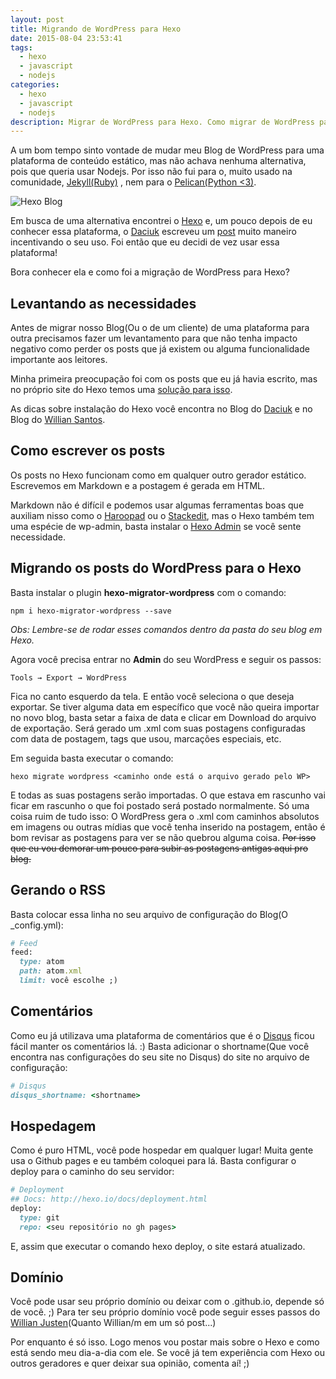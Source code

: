 ```yaml
---
layout: post
title: Migrando de WordPress para Hexo
date: 2015-08-04 23:53:41
tags:
  - hexo
  - javascript
  - nodejs
categories:
  - hexo
  - javascript
  - nodejs
description: Migrar de WordPress para Hexo. Como migrar de WordPress para um gerador estático?
---
```


A um bom tempo sinto vontade de mudar meu Blog de WordPress para uma plataforma de  conteúdo estático, mas não achava nenhuma alternativa, pois que queria usar Nodejs. Por isso não fui para o, muito usado na comunidade, [Jekyll(Ruby)](http://jekyllrb.com/) , nem para o [Pelican(Python <3)](http://blog.getpelican.com/).<!--more-->

![Hexo Blog]({{site.url}}/images/posts/hexo-logo.png)

Em busca de uma alternativa encontrei o [Hexo](https://hexo.io) e, um pouco depois de eu conhecer essa plataforma, o [Daciuk](http://blog.da2k.com.br/) escreveu um [post](http://blog.da2k.com.br/2014/01/05/hexo-criando-um-blog-ao-estilo-miojo/) muito maneiro incentivando o seu uso. Foi então que eu decidi de vez usar essa plataforma!

Bora conhecer ela e como foi a migração de WordPress para Hexo?

## Levantando as necessidades

Antes de migrar nosso Blog(Ou o de um cliente) de uma plataforma para outra precisamos fazer um levantamento para que não tenha impacto negativo como perder os posts que já existem ou alguma funcionalidade importante aos leitores.

Minha primeira preocupação foi com os posts que eu já havia escrito, mas no próprio site do Hexo temos uma [solução para isso](https://hexo.io/docs/migration.html).

As dicas sobre instalação do Hexo você encontra no Blog do [Daciuk](http://blog.da2k.com.br/2014/01/05/hexo-criando-um-blog-ao-estilo-miojo/) e no Blog do [Willian Santos](http://dwoond.github.io/Criando-seu-site-com-Hexo/).

## Como escrever os posts

Os posts no Hexo funcionam como em qualquer outro gerador estático. Escrevemos em Markdown e a postagem é gerada em HTML.

Markdown não é difícil e podemos usar algumas ferramentas boas que auxiliam nisso como o [Haroopad](http://pad.haroopress.com/) ou o [Stackedit](https://stackedit.io/editor#), mas o Hexo também tem uma espécie de wp-admin, basta instalar o [Hexo Admin](https://github.com/jaredly/hexo-admin) se você sente necessidade.

## Migrando os posts do WordPress para o Hexo

Basta instalar o plugin **hexo-migrator-wordpress** com o comando:

```shell
npm i hexo-migrator-wordpress --save
```

*Obs: Lembre-se de rodar esses comandos dentro da pasta do seu blog em Hexo.*

Agora você precisa entrar no **Admin** do seu WordPress e seguir os passos:

```shell
Tools → Export → WordPress
```

Fica no canto esquerdo da tela.
E então você seleciona o que deseja exportar. Se tiver alguma data em específico que você não queira importar no novo blog, basta setar a faixa de data e clicar em Download do arquivo de exportação. Será gerado um .xml com suas postagens configuradas com data de postagem, tags que usou, marcações especiais, etc.

Em seguida basta executar o comando:

```shell
hexo migrate wordpress <caminho onde está o arquivo gerado pelo WP>
```

E todas as suas postagens serão importadas. O que estava em rascunho vai ficar em rascunho o que foi postado será postado normalmente.
Só uma coisa ruim de tudo isso: O WordPress gera o .xml com caminhos absolutos em imagens ou outras mídias que você tenha inserido na postagem, então é bom revisar as postagens para ver se não quebrou alguma coisa. ~~Por isso que eu vou demorar um pouco para subir as postagens antigas aqui pro blog.~~

## Gerando o RSS

Basta colocar essa linha no seu arquivo de configuração do Blog(O _config.yml):

```ruby
# Feed
feed:
  type: atom
  path: atom.xml
  limit: você escolhe ;)
```

## Comentários

Como eu já utilizava uma plataforma de comentários que é o [Disqus](https://disqus.com/) ficou fácil manter os comentários lá. :)
Basta adicionar o shortname(Que você encontra nas configurações do seu site no Disqus) do site no arquivo de configuração:

```ruby
# Disqus
disqus_shortname: <shortname>
```

## Hospedagem

Como é puro HTML, você pode hospedar em qualquer lugar! Muita gente usa o Github pages e eu também coloquei para lá.
Basta configurar o deploy para o caminho do seu servidor:

```ruby
# Deployment
## Docs: http://hexo.io/docs/deployment.html
deploy:
  type: git
  repo: <seu repositório no gh pages>
```

E, assim que executar o comando hexo deploy, o site estará atualizado.

## Domínio

Você pode usar seu próprio domínio ou deixar com o .github.io, depende só de você. ;)
Para ter seu próprio domínio você pode seguir esses passos do [Willian Justen](http://willianjusten.com.br/dominio-proprio-no-github-pages/)(Quanto Willian/m em um só post...)

Por enquanto é só isso. Logo menos vou postar mais sobre o Hexo e como está sendo meu dia-a-dia com ele. Se você já tem experiência com Hexo ou outros geradores e quer deixar sua opinião, comenta aí! ;)
